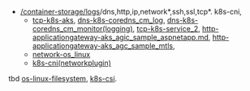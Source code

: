 - [/container-storage/logs](/container-storage/logs)/dns,http,ip,network*,ssh,ssl,tcp*. k8s-cni,
  - [tcp-k8s-aks](/container-storage/logs/tcp-k8s-aks.md), [dns-k8s-coredns_cm_log](/container-storage/logs/dns-k8s-coredns_cm_log.md), [dns-k8s-coredns_cm_monitor(logging)](/container-storage/logs/dns-k8s-coredns_cm_monitor(logging).md), [tcp-k8s-service_2](/container-storage/logs/tcp-k8s-service_2.md), [http-applicationgateway-aks_agic_sample_aspnetapp.md](/container-storage/logs/http-applicationgateway-aks_agic_sample_aspnetapp.md), [http-applicationgateway-aks_agc_sample_mtls](/container-storage/logs/http-applicationgateway-aks_agc_sample_mtls.md),
  - [network-os_linux](https://github.com/VijayRod/demo/blob/master/container-storage/logs/network-os_linux.md)
  - [k8s-cni(networkplugin)](https://github.com/VijayRod/demo/blob/master/container-storage/logs/k8s-cni(networkplugin).md)
 
tbd [os-linux-filesystem](https://github.com/VijayRod/demo/blob/master/container-storage/logs/os-linux-filesystem.md), [k8s-csi](https://github.com/VijayRod/demo/blob/master/container-storage/logs/k8s-csi.md).  


